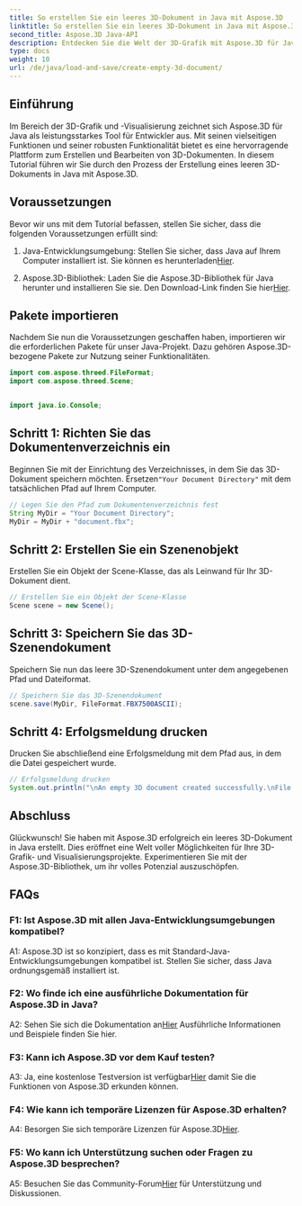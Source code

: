 ```yaml
---
title: So erstellen Sie ein leeres 3D-Dokument in Java mit Aspose.3D
linktitle: So erstellen Sie ein leeres 3D-Dokument in Java mit Aspose.3D
second_title: Aspose.3D Java-API
description: Entdecken Sie die Welt der 3D-Grafik mit Aspose.3D für Java. Befolgen Sie unsere Schritt-für-Schritt-Anleitung, um mühelos ein leeres 3D-Dokument zu erstellen.
type: docs
weight: 10
url: /de/java/load-and-save/create-empty-3d-document/
---
```

## Einführung

Im Bereich der 3D-Grafik und -Visualisierung zeichnet sich Aspose.3D für Java als leistungsstarkes Tool für Entwickler aus. Mit seinen vielseitigen Funktionen und seiner robusten Funktionalität bietet es eine hervorragende Plattform zum Erstellen und Bearbeiten von 3D-Dokumenten. In diesem Tutorial führen wir Sie durch den Prozess der Erstellung eines leeren 3D-Dokuments in Java mit Aspose.3D.

## Voraussetzungen

Bevor wir uns mit dem Tutorial befassen, stellen Sie sicher, dass die folgenden Voraussetzungen erfüllt sind:

1.  Java-Entwicklungsumgebung: Stellen Sie sicher, dass Java auf Ihrem Computer installiert ist. Sie können es herunterladen[Hier](https://www.java.com/download/).

2.  Aspose.3D-Bibliothek: Laden Sie die Aspose.3D-Bibliothek für Java herunter und installieren Sie sie. Den Download-Link finden Sie hier[Hier](https://releases.aspose.com/3d/java/).

## Pakete importieren

Nachdem Sie nun die Voraussetzungen geschaffen haben, importieren wir die erforderlichen Pakete für unser Java-Projekt. Dazu gehören Aspose.3D-bezogene Pakete zur Nutzung seiner Funktionalitäten.

```java
import com.aspose.threed.FileFormat;
import com.aspose.threed.Scene;


import java.io.Console;
```

## Schritt 1: Richten Sie das Dokumentenverzeichnis ein

Beginnen Sie mit der Einrichtung des Verzeichnisses, in dem Sie das 3D-Dokument speichern möchten. Ersetzen`"Your Document Directory"` mit dem tatsächlichen Pfad auf Ihrem Computer.

```java
// Legen Sie den Pfad zum Dokumentenverzeichnis fest
String MyDir = "Your Document Directory";
MyDir = MyDir + "document.fbx";
```

## Schritt 2: Erstellen Sie ein Szenenobjekt

Erstellen Sie ein Objekt der Scene-Klasse, das als Leinwand für Ihr 3D-Dokument dient.

```java
// Erstellen Sie ein Objekt der Scene-Klasse
Scene scene = new Scene();
```

## Schritt 3: Speichern Sie das 3D-Szenendokument

Speichern Sie nun das leere 3D-Szenendokument unter dem angegebenen Pfad und Dateiformat.

```java
// Speichern Sie das 3D-Szenendokument
scene.save(MyDir, FileFormat.FBX7500ASCII);
```

## Schritt 4: Erfolgsmeldung drucken

Drucken Sie abschließend eine Erfolgsmeldung mit dem Pfad aus, in dem die Datei gespeichert wurde.

```java
// Erfolgsmeldung drucken
System.out.println("\nAn empty 3D document created successfully.\nFile saved at " + MyDir);
```

## Abschluss

Glückwunsch! Sie haben mit Aspose.3D erfolgreich ein leeres 3D-Dokument in Java erstellt. Dies eröffnet eine Welt voller Möglichkeiten für Ihre 3D-Grafik- und Visualisierungsprojekte. Experimentieren Sie mit der Aspose.3D-Bibliothek, um ihr volles Potenzial auszuschöpfen.

## FAQs

### F1: Ist Aspose.3D mit allen Java-Entwicklungsumgebungen kompatibel?

A1: Aspose.3D ist so konzipiert, dass es mit Standard-Java-Entwicklungsumgebungen kompatibel ist. Stellen Sie sicher, dass Java ordnungsgemäß installiert ist.

### F2: Wo finde ich eine ausführliche Dokumentation für Aspose.3D in Java?

 A2: Sehen Sie sich die Dokumentation an[Hier](https://reference.aspose.com/3d/java/) Ausführliche Informationen und Beispiele finden Sie hier.

### F3: Kann ich Aspose.3D vor dem Kauf testen?

 A3: Ja, eine kostenlose Testversion ist verfügbar[Hier](https://releases.aspose.com/) damit Sie die Funktionen von Aspose.3D erkunden können.

### F4: Wie kann ich temporäre Lizenzen für Aspose.3D erhalten?

 A4: Besorgen Sie sich temporäre Lizenzen für Aspose.3D[Hier](https://purchase.aspose.com/temporary-license/).

### F5: Wo kann ich Unterstützung suchen oder Fragen zu Aspose.3D besprechen?

 A5: Besuchen Sie das Community-Forum[Hier](https://forum.aspose.com/c/3d/18) für Unterstützung und Diskussionen.